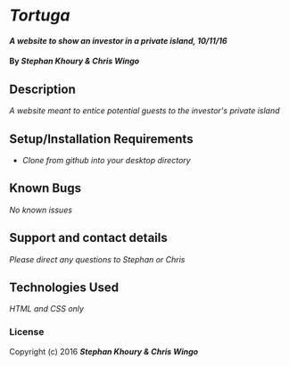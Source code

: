 # _Tortuga_

#### _A website to show an investor in a private island, 10/11/16_

#### By _**Stephan Khoury & Chris Wingo**_

## Description

_A website meant to entice potential guests to the investor's private island_

## Setup/Installation Requirements

* _Clone from github into your desktop directory_

## Known Bugs

_No known issues_

## Support and contact details

_Please direct any questions to Stephan or Chris_

## Technologies Used

_HTML and CSS only_

### License
Copyright (c) 2016 **_Stephan Khoury & Chris Wingo_**
